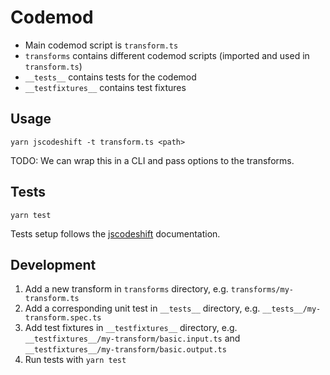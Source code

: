 # Codemod

- Main codemod script is `transform.ts`
- `transforms` contains different codemod scripts (imported and used in `transform.ts`)
- `__tests__` contains tests for the codemod
- `__testfixtures__` contains test fixtures

## Usage

```
yarn jscodeshift -t transform.ts <path>
```

TODO: We can wrap this in a CLI and pass options to the transforms.

## Tests

```
yarn test
```

Tests setup follows the [jscodeshift](https://github.com/facebook/jscodeshift?tab=readme-ov-file#unit-testing) documentation.

## Development

1. Add a new transform in `transforms` directory, e.g. `transforms/my-transform.ts`
2. Add a corresponding unit test in `__tests__` directory, e.g. `__tests__/my-transform.spec.ts`
3. Add test fixtures in `__testfixtures__` directory, e.g. `__testfixtures__/my-transform/basic.input.ts` and `__testfixtures__/my-transform/basic.output.ts`
4. Run tests with `yarn test`

